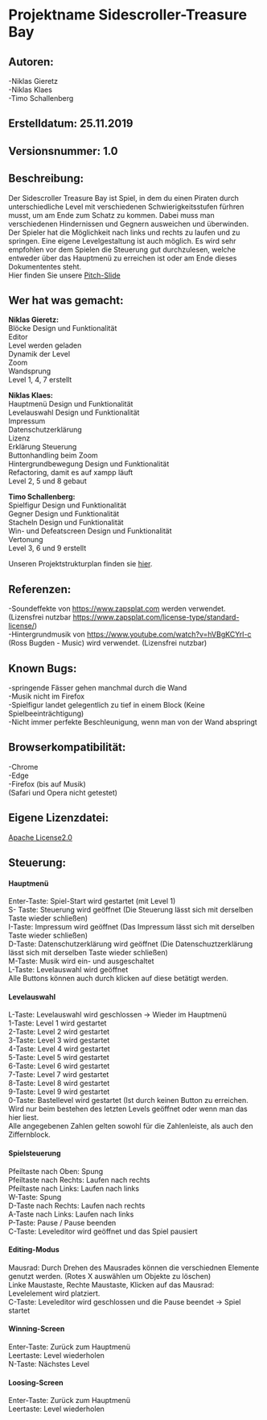 # Projektname Sidescroller-Treasure Bay

## Autoren: <br>
-Niklas Gieretz<br>
-Niklas Klaes<br>
-Timo Schallenberg

## Erstelldatum: 25.11.2019<br>
## Versionsnummer: 1.0

## Beschreibung: <br>
Der Sidescroller Treasure Bay ist Spiel, in dem du einen Piraten durch unterschiedliche Level mit verschiedenen Schwierigkeitsstufen fürhren musst, um am Ende zum Schatz zu kommen. Dabei muss man verschiedenen Hindernissen und Gegnern ausweichen und überwinden. Der Spieler hat die Möglichkeit nach links und rechts zu laufen und zu springen. Eine eigene Levelgestaltung ist auch möglich. Es wird sehr empfohlen vor dem Spielen die Steuerung gut durchzulesen, welche entweder über das Hauptmenü zu erreichen ist oder am Ende dieses Dokumententes steht. <br>
Hier finden Sie unsere [Pitch-Slide](./Pitch-Slide.pptx)

## Wer hat was gemacht: <br>
<strong>Niklas Gieretz:</strong> <br>
Blöcke  Design und Funktionalität <br>
Editor <br>
Level werden geladen <br>
Dynamik der Level <br>
Zoom <br>
Wandsprung <br>
Level 1, 4, 7 erstellt <br>

<strong>Niklas Klaes:</strong><br>
Hauptmenü Design und Funktionalität <br>
Levelauswahl Design und Funktionalität <br>
Impressum <br>
Datenschutzerklärung <br>
Lizenz <br>
Erklärung Steuerung <br>
Buttonhandling beim Zoom <br>
Hintergrundbewegung Design und Funktionalität <br>
Refactoring, damit es auf xampp läuft <br>
Level 2, 5 und 8 gebaut <br>

<strong>Timo Schallenberg:</strong><br>
Spielfigur Design und Funktionalität <br>
Gegner Design und Funktionalität <br>
Stacheln Design und Funktionalität <br>
Win- und Defeatscreen Design und Funktionalität <br>
Vertonung <br>
Level 3, 6 und 9 erstellt <br>

Unseren Projektstrukturplan finden sie [hier](./Projektstrukturplan.png).

## Referenzen:<br>
-Soundeffekte von  https://www.zapsplat.com werden verwendet. (Lizensfrei nutzbar https://www.zapsplat.com/license-type/standard-license/)<br>
-Hintergrundmusik von https://www.youtube.com/watch?v=hVBgKCYrI-c (Ross Bugden - Music) wird verwendet. (Lizensfrei nutzbar)

## Known Bugs: <br>
-springende Fässer gehen manchmal durch die Wand <br>
-Musik nicht im Firefox<br>
-Spielfigur landet gelegentlich zu tief in einem Block (Keine Spielbeeinträchtigung) <br>
-Nicht immer perfekte Beschleunigung, wenn man von der Wand abspringt

## Browserkompatibilität: <br>
-Chrome <br>
-Edge <br>
-Firefox (bis auf Musik) <br>
(Safari und Opera nicht getestet)

## Eigene Lizenzdatei:<br>
[Apache License2.0](./LICENSE)

## Steuerung: <br>
#### Hauptmenü <br>
Enter-Taste: Spiel-Start wird gestartet (mit Level 1) <br>
S- Taste: Steuerung wird geöffnet (Die Steuerung lässt sich mit derselben Taste wieder schließen) <br>
I-Taste: Impressum wird geöffnet (Das Impressum lässt sich mit derselben Taste wieder schließen) <br>
D-Taste: Datenschutzerklärung wird geöffnet (Die Datenschuztzerklärung lässt sich mit derselben Taste wieder schließen) <br>
M-Taste: Musik wird ein- und ausgeschaltet <br>
L-Taste: Levelauswahl wird geöffnet <br>
Alle Buttons können auch durch klicken auf diese betätigt werden.

#### Levelauswahl <br>
L-Taste: Levelauswahl wird geschlossen -> Wieder im Hauptmenü <br>
1-Taste: Level 1 wird gestartet <br>
2-Taste: Level 2 wird gestartet <br>
3-Taste: Level 3 wird gestartet <br>
4-Taste: Level 4 wird gestartet <br>
5-Taste: Level 5 wird gestartet <br>
6-Taste: Level 6 wird gestartet <br>
7-Taste: Level 7 wird gestartet <br>
8-Taste: Level 8 wird gestartet <br>
9-Taste: Level 9 wird gestartet <br>
0-Taste: Bastellevel wird gestartet (Ist durch keinen Button zu erreichen. Wird nur beim bestehen des letzten Levels geöffnet oder wenn man das hier liest. <br>
Alle angegebenen Zahlen gelten sowohl für die Zahlenleiste, als auch den Ziffernblock.

#### Spielsteuerung <br>
Pfeiltaste nach Oben: Spung <br>
Pfeiltaste nach Rechts: Laufen nach rechts <br>
Pfeiltaste nach Links: Laufen nach links <br>
W-Taste: Spung <br>
D-Taste nach Rechts: Laufen nach rechts <br>
A-Taste nach Links: Laufen nach links <br>
P-Taste: Pause / Pause beenden <br>
C-Taste: Leveleditor wird geöffnet und das Spiel pausiert

#### Editing-Modus <br>
Mausrad: Durch Drehen des Mausrades können die verschiednen Elemente genutzt werden. (Rotes X auswählen um Objekte zu löschen) <br>
Linke Maustaste, Rechte Maustaste, Klicken auf das Mausrad: <br>
Levelelement wird platziert. <br>
C-Taste: Leveleditor wird geschlossen und die Pause beendet -> Spiel startet

#### Winning-Screen <br>
Enter-Taste: Zurück zum Hauptmenü <br>
Leertaste: Level wiederholen <br>
N-Taste: Nächstes Level

#### Loosing-Screen <br>
Enter-Taste: Zurück zum Hauptmenü <br>
Leertaste: Level wiederholen
